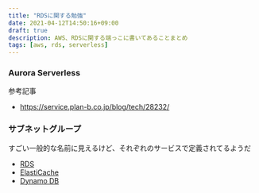 ```yaml
---
title: "RDSに関する勉強"
date: 2021-04-12T14:50:16+09:00
draft: true
description: AWS、RDSに関する端っこに書いてあることまとめ
tags: [aws, rds, serverless]
---
```


### Aurora Serverless

参考記事

- https://service.plan-b.co.jp/blog/tech/28232/

### サブネットグループ

すごい一般的な名前に見えるけど、それぞれのサービスで定義されてるようだ

- [RDS](https://docs.aws.amazon.com/ja_jp/AmazonRDS/latest/UserGuide/CHAP_Tutorials.WebServerDB.CreateVPC.html#CHAP_Tutorials.WebServerDB.CreateVPC.DBSubnetGroup)
- [ElastiCache](https://docs.aws.amazon.com/ja_jp/AmazonElastiCache/latest/mem-ug/SubnetGroups.Creating.html)
- [Dynamo DB](https://docs.aws.amazon.com/ja_jp/amazondynamodb/latest/developerguide/DAX.create-cluster.console.create-subnet-group.html)
